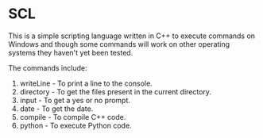 # SCL
This is a simple scripting language written in C++ to execute commands on Windows and though some commands will work on other operating systems they haven't yet been tested.

The commands include:
1. writeLine - To print a line to the console.
2. directory - To get the files present in the current directory.
3. input     - To get a yes or no prompt.
4. date      - To get the date.
5. compile   - To compile C++ code.
6. python    - To execute Python code.
